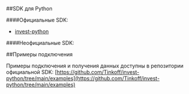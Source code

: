 ##SDK для Python

####Официальные SDK:
* [invest-python](https://github.com/Tinkoff/invest-python)

####Неофициальные SDK:

##Примеры подключения

Примеры подключения и получения данных доступны в репозитории официальной SDK:
[https://github.com/Tinkoff/invest-python/tree/main/examples](https://github.com/Tinkoff/invest-python/tree/main/examples)

